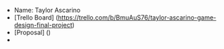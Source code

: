 * Name: Taylor Ascarino
* [Trello Board] (https://trello.com/b/BmuAuS76/taylor-ascarino-game-design-final-project)
* [Proposal] ()
* 
